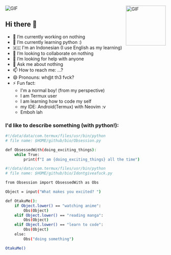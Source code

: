 <br>
<img align="center" alt="GIF" src="https://dl.dropbox.com/s/gnbhr4ntoyna4hh/chikka.gif"/>
<img align="right" alt="GIF" height="125px" src="https://i.giphy.com/media/LMt9638dO8dftAjtco/200.webp" />

## Hi there 👋
- 🔭 I’m currently working on nothing
- 🌱 I’m currently learning python :)
- 🇲🇨 I'm an Indonesian (I use English as my learning)
- 👯 I’m looking to collaborate on nothing
- 🤔 I’m looking for help with anyone
- 💬 Ask me about nothing
- 📫 How to reach me: ...?
- 😄 Pronouns: wh@t th3 fvck?
- ⚡ Fun fact: 
   * I'm a normal boy! (from my perspective)
   * I am Termux user
   * I am learning how to code my self
   * my IDE: Android(Termux) with Neovim :v
   * Emboh lah 

### I'd like to describe something (with python!):
```bash
#!/data/data/com.termux/files/usr/bin/python
# file name: $HOME/github/bio/Obsession.py

def ObsessedWith(doing_exciting_things):
    while True:
        print(f"I am {doing_exciting_things} all the time")

```
```bash
#!/data/data/com.termux/files/usr/bin/python
# file name: $HOME/github/bio/Idontgiveafuck.py

from Obsession import ObsessedWith as Obs

Object = input("What makes you excited? ")

def OtakuMe():
    if Object.lower() == "watching anime":
        Obs(Object)
    elif Object.lower() == "reading manga":
        Obs(Object)
    elif Object.lower() == "learn to code":
        Obs(Object)
    else:
        Obs("doing something")

OtakuMe()
```
